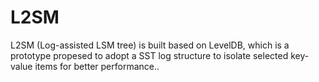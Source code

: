 # L2SM
L2SM (Log-assisted LSM tree) is built based on LevelDB, which is a prototype propesed to adopt a SST log structure to isolate selected key-value items for better performance.. 
